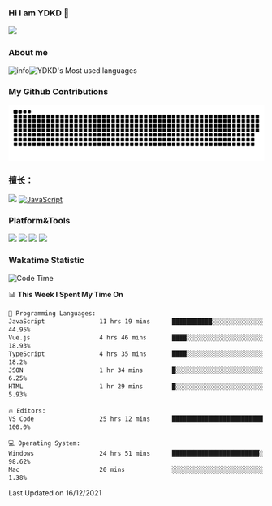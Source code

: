 ### Hi I am YDKD 👋

![](https://visitor-badge.glitch.me/badge?page_id=YDKD.readme)

### About me
![info](https://github-readme-stats.vercel.app/api?username=YDKD&show_icons=true&theme=cobalt)![YDKD's Most used languages](https://github-readme-stats.vercel.app/api/top-langs/?username=YDKD&layout=compact&hide_border=true&langs_count=8)

### My Github Contributions
![](https://raw.githubusercontent.com/YDKD/YDKD/main/assets/github-contribution-grid-snake.svg)

### 擅长：<br />
[![](https://img.shields.io/badge/-Vue.js-007396?style=flat-square&logo=Vue.js&logoColor=#4FC08D)](https://cn.vuejs.org/)
[![JavaScript](https://img.shields.io/badge/-JavaScript-f7e018?style=flat-square&logo=javascript&logoColor=white)]()

### Platform&Tools <br/>

[![]( https://img.shields.io/badge/macOS-Big%20Sur-292e33?style=flat-square&logo=apple&logoColor=ffffff )]() [![](https://img.shields.io/badge/Windows-10-2376bc?style=flat-square&logo=windows&logoColor=ffffff)]() [![]( https://img.shields.io/badge/IDE-Visual%20Studio%20Code-blue?style=flat-square&logo=visual-studio-code&logoColor=ffffff )]() [![]( https://img.shields.io/badge/iPhone-12-999999?style=flat-square&logo=apple&logoColor=ffffff)]() <br />

### Wakatime Statistic
<!--START_SECTION:waka-->
![Code Time](http://img.shields.io/badge/Code%20Time-238%20hrs%2031%20mins-blue)

📊 **This Week I Spent My Time On** 

```text
💬 Programming Languages: 
JavaScript               11 hrs 19 mins      ███████████░░░░░░░░░░░░░░   44.95% 
Vue.js                   4 hrs 46 mins       ████░░░░░░░░░░░░░░░░░░░░░   18.93% 
TypeScript               4 hrs 35 mins       ████░░░░░░░░░░░░░░░░░░░░░   18.2% 
JSON                     1 hr 34 mins        █░░░░░░░░░░░░░░░░░░░░░░░░   6.25% 
HTML                     1 hr 29 mins        █░░░░░░░░░░░░░░░░░░░░░░░░   5.93%

🔥 Editors: 
VS Code                  25 hrs 12 mins      █████████████████████████   100.0%

💻 Operating System: 
Windows                  24 hrs 51 mins      ████████████████████████░   98.62% 
Mac                      20 mins             ░░░░░░░░░░░░░░░░░░░░░░░░░   1.38%

```


 Last Updated on 16/12/2021
<!--END_SECTION:waka-->

<!--
**YDKD/YDKD** is a ✨ _special_ ✨ repository because its `README.md` (this file) appears on your GitHub profile.

Here are some ideas to get you started:

- 🔭 I’m currently working on ...
- 🌱 I’m currently learning ...
- 👯 I’m looking to collaborate on ...
- 🤔 I’m looking for help with ...
- 💬 Ask me about ...
- 📫 How to reach me: ...
- 😄 Pronouns: ...
- ⚡ Fun fact: ...
-->
